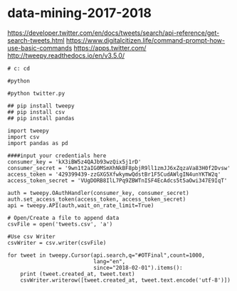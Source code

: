 # data-mining-2017-2018

https://developer.twitter.com/en/docs/tweets/search/api-reference/get-search-tweets.html
https://www.digitalcitizen.life/command-prompt-how-use-basic-commands
https://apps.twitter.com/
http://tweepy.readthedocs.io/en/v3.5.0/

```
# c: cd 

#python

#python twitter.py

## pip install tweepy
## pip install csv
## pip install pandas

import tweepy
import csv
import pandas as pd

####input your credentials here
consumer_key = 'kX3iBW5z4QAJb93wzQix5j1rD'
consumer_secret = '9wn1t2aIG0MSmXhNkBF8pbjR9ll1zmJJ6xZqzaVa83H0f2Dvsw'
access_token = '429399439-zzGXG5XfwkymwQdstBr1F5CudAWlgIN4unYKTW2q'
access_token_secret = 'VUgDORB8IlL7Pq9ZBWTnISF4EcAdcs5t5aOwi347E9IqT'

auth = tweepy.OAuthHandler(consumer_key, consumer_secret)
auth.set_access_token(access_token, access_token_secret)
api = tweepy.API(auth,wait_on_rate_limit=True)

# Open/Create a file to append data
csvFile = open('tweets.csv', 'a')

#Use csv Writer
csvWriter = csv.writer(csvFile)

for tweet in tweepy.Cursor(api.search,q="#OTFinal",count=1000,
                           lang="en",
                           since="2018-02-01").items():
    print (tweet.created_at, tweet.text)
    csvWriter.writerow([tweet.created_at, tweet.text.encode('utf-8')])

```
